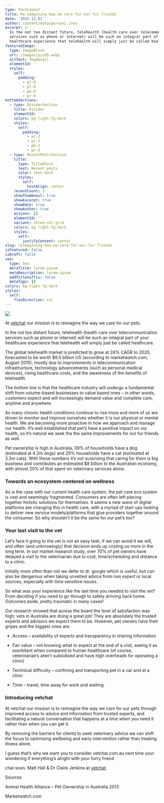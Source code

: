 ```yaml
---
type: PostLayout
title: Re-imagining how we care for our fur friends
date: '2015-12-01'
author: content/data/person1.json
excerpt: >-
  In the not too distant future, telehealth (health care over telecommunication
  services such as phone or internet) will be such an integral part of your
  healthcare experience that telehealth will simply just be called healthcare.
featuredImage:
  type: ImageBlock
  url: /images/pic05.webp
  altText: Thumbnail
  elementId: ''
  styles:
    self:
      padding:
        - pt-0
        - pl-0
        - pb-0
        - pr-0
bottomSections:
  - type: DividerSection
    title: Divider
    elementId: ''
    colors: bg-light-fg-dark
    styles:
      self:
        padding:
          - pt-3
          - pl-3
          - pb-3
          - pr-3
  - type: RecentPostsSection
    title:
      type: TitleBlock
      text: Recent posts
      color: text-dark
      styles:
        self:
          textAlign: center
    recentCount: 3
    showThumbnail: true
    showExcerpt: true
    showDate: true
    showAuthor: true
    actions: []
    elementId: ''
    variant: three-col-grid
    colors: bg-light-fg-dark
    styles:
      self:
        justifyContent: center
slug: reimagining-how-we-care-for-our-fur-friends
isFeatured: false
isDraft: false
seo:
  type: Seo
  metaTitle: lorem-ipsum
  metaDescription: lorem-ipsum
  addTitleSuffix: false
  metaTags: []
colors: bg-light-fg-dark
styles:
  self:
    flexDirection: col
---
```

![](/images/pic05.webp)

At [vetchat](https://vetchat.com.au/) our mission is to reimagine the way we care for our pets.

In the not too distant future, telehealth (health care over telecommunication services such as phone or internet) will be such an integral part of your healthcare experience that telehealth will simply just be called healthcare.

The global telehealth market is predicted to grow at 24% CAGR to 2020, forecasted to be worth $6.5 billion US (according to marketwatch.com, August 2015), mostly due to improvements in telecommunication infrastructure, technology advancements (such as personal medical devices), rising healthcare costs, and the awareness of the benefits of telehealth.

The bottom line is that the healthcare industry will undergo a fundamental shift from volume-based businesses to value based ones – in other words, customers expect and will increasingly demand value and complete care, anytime and anywhere.

As many chronic health conditions continue to rise more and more of us are driven to monitor and improve ourselves whether it is our physical or mental health. We are becoming more proactive in how we approach and manage our health. It’s well established that pet’s have a positive impact on our health, so it’s natural we seek the the same improvements for our fur friends as well.

Pet ownership is high in Australia, 39% of households have a dog (estimated at 4.2m dogs) and 29% households have a cat (estimated at 3.3m cats). With these numbers it’s not surprising that caring for them is big business and contributes an estimated $8 billion to the Australian economy, with almost 20% of that spent on veterinary services alone.

### Towards an ecosystem centered on wellness

As is the case with our current health care system, the pet care eco system is vast and seemingly fragmented. Consumers are often left piecing together holistic solutions for themselves. It seems a new wave of digital platforms are changing this in health care, with a myriad of start ups looking to deliver new service models/platforms that glue providers together around the consumer. So why shouldn’t it be the same for our pet’s too?

### Your last visit to the vet

Let’s face it going to the vet is not an easy task, if we can avoid it we will, and often (and unknowingly) that decision ends up costing us more in the long term. In our market research study, over 70% of pet owners have delayed a visit to the veterinarian due to cost, time/scheduling and distance to a clinic.

Initially more often than not we defer to dr. google which is useful, but can also be dangerous when taking unvetted advice from non expert or local sources, especially with time sensitive issues.

So what was your experience like the last time you needed to visit the vet? From deciding if you need to go through to safely arriving back home. Outcomes aside, pretty traumatic in many cases!

Our research showed that across the board the level of satisfaction was high; vets in Australia are doing a great job! They are absolutely the trusted experts and advisors we expect them to be. However, pet owners have their gripes and the biggest ones are:

*   Access – availability of experts and transparency in sharing information

*   Fair value – not knowing what to expect at the end of a visit, seeing it as exorbitant when compared to human healthcare (of course, veterinarian’s aren’t subsidised and have high overheads for operating a clinic)

*   Technical difficulty – confining and transporting pet in a car and at a clinic

*   Time – travel, time away for work and waiting.

### Introducing vetchat

At vetchat our mission is to reimagine the way we care for our pets through improved access to advice and information from trusted experts, and facilitating a natural conversation that happens at a time when you need it rather than when you can get it.

By removing the barriers for clients to seek veterinary advice we can shift the focus to optimising wellbeing and early intervention rather than treating illness alone.

I guess that’s why we want you to consider vetchat.com.au next time your wondering if everything’s alright with your furry friend

chat soon. Matt Hall & Dr Claire Jenkins at [vetchat](https://vetchat.com.au/)



Sources

Animal Health Alliance – Pet Ownership in Australia 2013

Marketwatch.com
